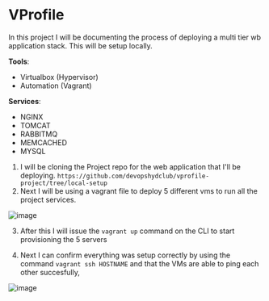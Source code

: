 # VProfile

In this project I will be documenting the process of deploying a multi tier wb application stack. This will be setup locally.



**Tools**:
-  Virtualbox (Hypervisor)
- Automation (Vagrant)


**Services**: 
- NGINX
- TOMCAT 
- RABBITMQ
- MEMCACHED
- MYSQL


1. I will be cloning the Project repo for the web application that I'll be deploying. ``https://github.com/devopshydclub/vprofile-project/tree/local-setup``
2. Next I will be using a vagrant file to deploy 5 different vms to run all the project services. 

![image](https://user-images.githubusercontent.com/25124463/236085290-39138e40-1988-4b04-bf32-f3729a6ae427.png)

3. After this I will issue the ``vagrant up`` command on the CLI to start provisioning the 5 servers

4. Next I can confirm everything was setup correctly by using the command ``vagrant ssh HOSTNAME`` and  that the VMs are able to ping each other succesfully, 

![image](https://user-images.githubusercontent.com/25124463/236091014-fa5a67bf-df77-4288-8dd6-f95f01997842.png)
